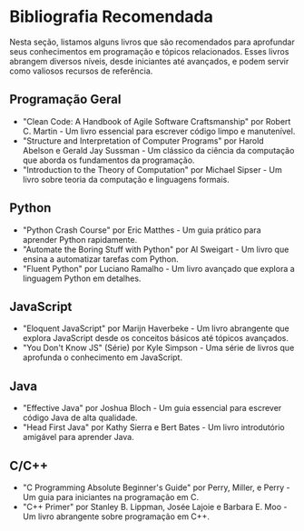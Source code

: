 # Bibliografia Recomendada

Nesta seção, listamos alguns livros que são recomendados para aprofundar seus conhecimentos em programação e tópicos relacionados. Esses livros abrangem diversos níveis, desde iniciantes até avançados, e podem servir como valiosos recursos de referência.

## Programação Geral

- "Clean Code: A Handbook of Agile Software Craftsmanship" por Robert C. Martin - Um livro essencial para escrever código limpo e manutenível.
- "Structure and Interpretation of Computer Programs" por Harold Abelson e Gerald Jay Sussman - Um clássico da ciência da computação que aborda os fundamentos da programação.
- "Introduction to the Theory of Computation" por Michael Sipser - Um livro sobre teoria da computação e linguagens formais.

## Python

- "Python Crash Course" por Eric Matthes - Um guia prático para aprender Python rapidamente.
- "Automate the Boring Stuff with Python" por Al Sweigart - Um livro que ensina a automatizar tarefas com Python.
- "Fluent Python" por Luciano Ramalho - Um livro avançado que explora a linguagem Python em detalhes.

## JavaScript

- "Eloquent JavaScript" por Marijn Haverbeke - Um livro abrangente que explora JavaScript desde os conceitos básicos até tópicos avançados.
- "You Don't Know JS" (Série) por Kyle Simpson - Uma série de livros que aprofunda o conhecimento em JavaScript.

## Java

- "Effective Java" por Joshua Bloch - Um guia essencial para escrever código Java de alta qualidade.
- "Head First Java" por Kathy Sierra e Bert Bates - Um livro introdutório amigável para aprender Java.

## C/C++

- "C Programming Absolute Beginner's Guide" por Perry, Miller, e Perry - Um guia para iniciantes na programação em C.
- "C++ Primer" por Stanley B. Lippman, Josée Lajoie e Barbara E. Moo - Um livro abrangente sobre programação em C++.
